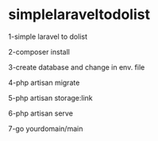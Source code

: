 # simplelaraveltodolist

1-simple laravel to dolist

2-composer install

3-create database and change in env. file

4-php artisan migrate

5-php artisan storage:link

6-php artisan serve

7-go yourdomain/main


